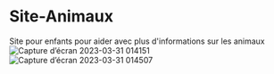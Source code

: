 # Site-Animaux
Site pour enfants pour aider avec plus d'informations sur les animaux
![Capture d’écran 2023-03-31 014151](https://user-images.githubusercontent.com/124211043/228995894-7337b069-e7d9-47f8-94da-8a6252bd7948.png)
![Capture d’écran 2023-03-31 014507](https://user-images.githubusercontent.com/124211043/228995904-84d05a30-686a-42a4-8732-c2e96b8563be.png)
